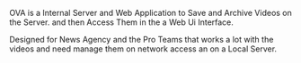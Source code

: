 OVA is a Internal Server and Web Application to Save and Archive Videos on the Server.
and then Access Them in the a Web Ui Interface.

Designed for News Agency and the Pro Teams that works a lot with the videos and need manage them on network access an on a Local Server.

